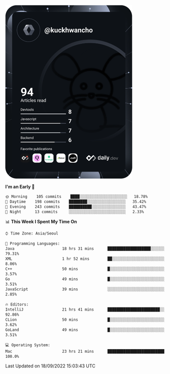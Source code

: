 <a href="https://app.daily.dev/kuckhwancho"><img src="https://github.com/kuckjwi0928/kuckjwi0928/blob/master/devcard.svg" width="400" alt="Kuckjwi Devcard"/></a>

<!--START_SECTION:waka-->
**I'm an Early 🐤** 

```text
🌞 Morning    105 commits    ████░░░░░░░░░░░░░░░░░░░░░   18.78% 
🌆 Daytime    198 commits    ████████░░░░░░░░░░░░░░░░░   35.42% 
🌃 Evening    243 commits    ██████████░░░░░░░░░░░░░░░   43.47% 
🌙 Night      13 commits     ░░░░░░░░░░░░░░░░░░░░░░░░░   2.33%

```


📊 **This Week I Spent My Time On** 

```text
⌚︎ Time Zone: Asia/Seoul

💬 Programming Languages: 
Java                     18 hrs 31 mins      ███████████████████░░░░░░   79.31% 
XML                      1 hr 52 mins        ██░░░░░░░░░░░░░░░░░░░░░░░   8.06% 
C++                      50 mins             █░░░░░░░░░░░░░░░░░░░░░░░░   3.57% 
Go                       49 mins             █░░░░░░░░░░░░░░░░░░░░░░░░   3.51% 
JavaScript               39 mins             ░░░░░░░░░░░░░░░░░░░░░░░░░   2.85%

🔥 Editors: 
IntelliJ                 21 hrs 41 mins      ███████████████████████░░   92.86% 
CLion                    50 mins             █░░░░░░░░░░░░░░░░░░░░░░░░   3.62% 
GoLand                   49 mins             █░░░░░░░░░░░░░░░░░░░░░░░░   3.51%

💻 Operating System: 
Mac                      23 hrs 21 mins      █████████████████████████   100.0%

```


 Last Updated on 18/09/2022 15:03:43 UTC
<!--END_SECTION:waka-->

